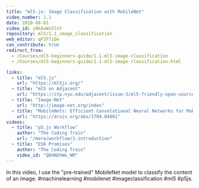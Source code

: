 ```yaml
---
title: "ml5.js: Image Classification with MobileNet"
video_number: 1.1
date: 2018-08-01
video_id: yNkAuWz5lnY
repository: ml5/1.1_image_classification
web_editor: qFZF7iDe
can_contribute: true
redirect_from:
  - /Courses/ml5-beginners-guide/1.1-ml5-image-classification
  - /Courses/ml5-beginners-guide/1.1-ml5-image-classification.html

links:
  - title: "ml5.js"
    url: "https://ml5js.org/"
  - title: "ml5 on Adjacent"
    url: "https://itp.nyu.edu/adjacent/issue-3/ml5-friendly-open-source-machine-learning-library-for-the-web/"
  - title: "Image-Net"
    url: "http://image-net.org/index"
  - title: "MobileNets: Efficient Convolutional Neural Networks for Mobile Vision Applications"
    url: "https://arxiv.org/abs/1704.04861"
videos:
  - title: "p5.js Workflow"
    author: "The Coding Train"
    url: "/more/workflow/1-introduction"
  - title: "ES6 Promises"
    author: "The Coding Train"
    video_id: "QO4NXhWo_NM"
---
```


In this video, I use the "pre-trained" MobileNet model to classify the content of an image. #machinelearning #mobilenet #imageclassification #ml5 #p5js.